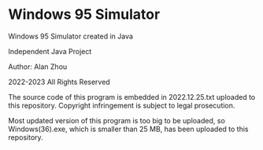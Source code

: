 # Windows 95 Simulator

Windows 95 Simulator created in Java

Independent Java Project

Author: Alan Zhou

2022-2023 All Rights Reserved

The source code of this program is embedded in 2022.12.25.txt uploaded to this repository. Copyright infringement is subject to legal prosecution. 

Most updated version of this program is too big to be uploaded, so Windows(36).exe, which is smaller than 25 MB, has been uploaded to this repository.
